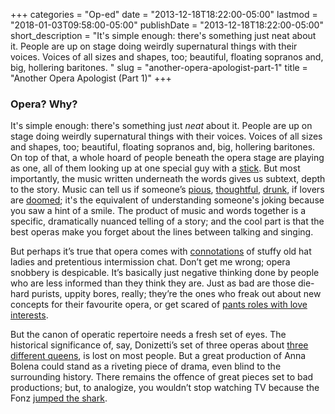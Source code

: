 +++
categories = "Op-ed"
date = "2013-12-18T18:22:00-05:00"
lastmod = "2018-01-03T09:58:00-05:00"
publishDate = "2013-12-18T18:22:00-05:00"
short_description = "It&#039;s simple enough: there&#039;s something just neat about it. People are up on stage doing weirdly supernatural things with their voices. Voices of all sizes and shapes, too; beautiful, floating sopranos and, big, hollering baritones. "
slug = "another-opera-apologist-part-1"
title = "Another Opera Apologist (Part 1)"
+++

### Opera? Why?

It's simple enough: there's something just _neat_ about it. People are up on stage doing weirdly supernatural things with their voices. Voices of all sizes and shapes, too; beautiful, floating sopranos and, big, hollering baritones. On top of that, a whole hoard of people beneath the opera stage are playing as one, all of them looking up at one special guy with a [stick](http://www.youtube.com/watch?v=0REJ-lCGiKU). But most importantly, the music written underneath the words gives us subtext, depth to the story. Music can tell us if someone’s [pious](http://www.youtube.com/watch?v=pesXB2rtMBw), [thoughtful](http://www.youtube.com/watch?v=Pg3UCgMLXhE), [drunk](http://www.youtube.com/watch?v=Or9azZtZdKk), if lovers are [doomed](http://www.youtube.com/watch?v=Tit166NS67c); it's the equivalent of understanding someone's joking because you saw a hint of a smile. The product of music and words together is a specific, dramatically nuanced telling of a story; and the cool part is that the best operas make you forget about the lines between talking and singing.

But perhaps it’s true that opera comes with [connotations](http://www.youtube.com/watch?v=5CEmP21mTvI) of stuffy old hat ladies and pretentious intermission chat. Don’t get me wrong; opera snobbery is despicable. It’s basically just negative thinking done by people who are less informed than they think they are. Just as bad are those die-hard purists, uppity bores, really; they’re the ones who freak out about new concepts for their favourite opera, or get scared of [pants roles with love interests](http://fullcomment.nationalpost.com/2013/02/22/terence-corcoran-la-demenza-dellopera/).

But the canon of operatic repertoire needs a fresh set of eyes. The historical significance of, say, Donizetti’s set of three operas about [three different queens](http://voices.yahoo.com/donizettis-three-queens-6557828.html), is lost on most people. But a great production of Anna Bolena could stand as a riveting piece of drama, even blind to the surrounding history. There remains the offence of great pieces set to bad productions; but, to analogize, you wouldn’t stop watching TV because the Fonz [jumped the shark](http://www.youtube.com/watch?v=MpraJYnbVtE).

